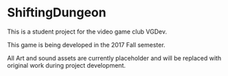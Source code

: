 # ShiftingDungeon

This is a student project for the video game club VGDev.

This game is being developed in the 2017 Fall semester.

All Art and sound assets are currently placeholder and will be replaced with original work during project development.